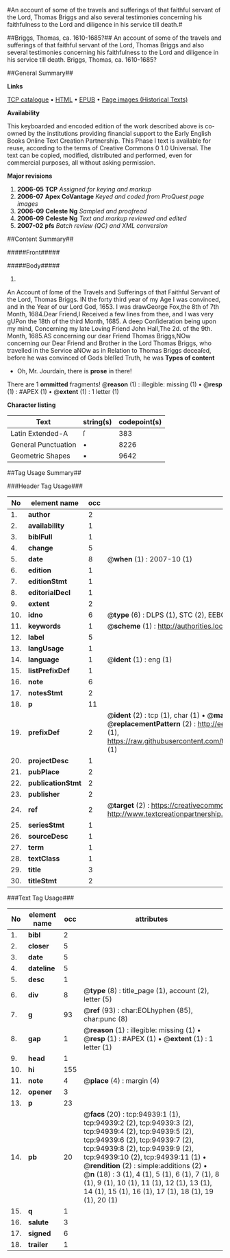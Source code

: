 #An account of some of the travels and sufferings of that faithful servant of the Lord, Thomas Briggs and also several testimonies concerning his faithfulness to the Lord and diligence in his service till death.#

##Briggs, Thomas, ca. 1610-1685?##
An account of some of the travels and sufferings of that faithful servant of the Lord, Thomas Briggs and also several testimonies concerning his faithfulness to the Lord and diligence in his service till death.
Briggs, Thomas, ca. 1610-1685?

##General Summary##

**Links**

[TCP catalogue](http://www.ota.ox.ac.uk/tcp/)  • 
[HTML](http://tei.it.ox.ac.uk/tcp/Texts-HTML/free/A29/A29494.html)  • 
[EPUB](http://tei.it.ox.ac.uk/tcp/Texts-EPUB/free/A29/A29494.epub) • 
[Page images (Historical Texts)](https://data.historicaltexts.jisc.ac.uk/view?pubId=eebo-12881376e&pageId=eebo-12881376e-94939-1)

**Availability**

This keyboarded and encoded edition of the
	       work described above is co-owned by the institutions
	       providing financial support to the Early English Books
	       Online Text Creation Partnership. This Phase I text is
	       available for reuse, according to the terms of Creative
	       Commons 0 1.0 Universal. The text can be copied,
	       modified, distributed and performed, even for
	       commercial purposes, all without asking permission.

**Major revisions**

1. __2006-05__ __TCP__ *Assigned for keying and markup*
1. __2006-07__ __Apex CoVantage__ *Keyed and coded from ProQuest page images*
1. __2006-09__ __Celeste Ng__ *Sampled and proofread*
1. __2006-09__ __Celeste Ng__ *Text and markup reviewed and edited*
1. __2007-02__ __pfs__ *Batch review (QC) and XML conversion*

##Content Summary##

#####Front#####

#####Body#####

1. 
An Account of ſome of the Travels and Sufferings of that Faithful Servant of the Lord, Thomas Briggs.
IN the forty third year of my Age I was convinced, and in the Year of our Lord God, 1653. I was drawGeorge Fox,the 8th of 7th Month, 1684.Dear Friend,I Received a few lines from thee, and I was very gUPon the 18th of the third Month, 1685. A deep Conſideration being upon my mind, Concerning my late Loving Friend John Hall,The 2d. of the 9th. Month, 1685.AS concerning our dear Friend Thomas Briggs,NOw concerning our Dear Friend and Brother in the Lord Thomas Briggs, who travelled in the Service aNOw as in Relation to Thomas Briggs deceaſed, before he was convinced of Gods bleſſed Truth, he was 
**Types of content**

  * Oh, Mr. Jourdain, there is **prose** in there!

There are 1 **ommitted** fragments! 
 @__reason__ (1) : illegible: missing (1)  •  @__resp__ (1) : #APEX (1)  •  @__extent__ (1) : 1 letter (1)

**Character listing**


|Text|string(s)|codepoint(s)|
|---|---|---|
|Latin Extended-A|ſ|383|
|General Punctuation|•|8226|
|Geometric Shapes|▪|9642|

##Tag Usage Summary##

###Header Tag Usage###

|No|element name|occ|attributes|
|---|---|---|---|
|1.|__author__|2||
|2.|__availability__|1||
|3.|__biblFull__|1||
|4.|__change__|5||
|5.|__date__|8| @__when__ (1) : 2007-10 (1)|
|6.|__edition__|1||
|7.|__editionStmt__|1||
|8.|__editorialDecl__|1||
|9.|__extent__|2||
|10.|__idno__|6| @__type__ (6) : DLPS (1), STC (2), EEBO-CITATION (1), OCLC (1), VID (1)|
|11.|__keywords__|1| @__scheme__ (1) : http://authorities.loc.gov/ (1)|
|12.|__label__|5||
|13.|__langUsage__|1||
|14.|__language__|1| @__ident__ (1) : eng (1)|
|15.|__listPrefixDef__|1||
|16.|__note__|6||
|17.|__notesStmt__|2||
|18.|__p__|11||
|19.|__prefixDef__|2| @__ident__ (2) : tcp (1), char (1)  •  @__matchPattern__ (2) : ([0-9\-]+):([0-9IVX]+) (1), (.+) (1)  •  @__replacementPattern__ (2) : http://eebo.chadwyck.com/downloadtiff?vid=$1&page=$2 (1), https://raw.githubusercontent.com/textcreationpartnership/Texts/master/tcpchars.xml#$1 (1)|
|20.|__projectDesc__|1||
|21.|__pubPlace__|2||
|22.|__publicationStmt__|2||
|23.|__publisher__|2||
|24.|__ref__|2| @__target__ (2) : https://creativecommons.org/publicdomain/zero/1.0/ (1), http://www.textcreationpartnership.org/docs/. (1)|
|25.|__seriesStmt__|1||
|26.|__sourceDesc__|1||
|27.|__term__|1||
|28.|__textClass__|1||
|29.|__title__|3||
|30.|__titleStmt__|2||


###Text Tag Usage###

|No|element name|occ|attributes|
|---|---|---|---|
|1.|__bibl__|2||
|2.|__closer__|5||
|3.|__date__|5||
|4.|__dateline__|5||
|5.|__desc__|1||
|6.|__div__|8| @__type__ (8) : title_page (1), account (2), letter (5)|
|7.|__g__|93| @__ref__ (93) : char:EOLhyphen (85), char:punc (8)|
|8.|__gap__|1| @__reason__ (1) : illegible: missing (1)  •  @__resp__ (1) : #APEX (1)  •  @__extent__ (1) : 1 letter (1)|
|9.|__head__|1||
|10.|__hi__|155||
|11.|__note__|4| @__place__ (4) : margin (4)|
|12.|__opener__|3||
|13.|__p__|23||
|14.|__pb__|20| @__facs__ (20) : tcp:94939:1 (1), tcp:94939:2 (2), tcp:94939:3 (2), tcp:94939:4 (2), tcp:94939:5 (2), tcp:94939:6 (2), tcp:94939:7 (2), tcp:94939:8 (2), tcp:94939:9 (2), tcp:94939:10 (2), tcp:94939:11 (1)  •  @__rendition__ (2) : simple:additions (2)  •  @__n__ (18) : 3 (1), 4 (1), 5 (1), 6 (1), 7 (1), 8 (1), 9 (1), 10 (1), 11 (1), 12 (1), 13 (1), 14 (1), 15 (1), 16 (1), 17 (1), 18 (1), 19 (1), 20 (1)|
|15.|__q__|1||
|16.|__salute__|3||
|17.|__signed__|6||
|18.|__trailer__|1||
